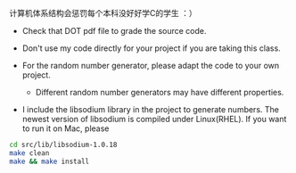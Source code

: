 计算机体系结构会惩罚每个本科没好好学C的学生 ：）

- Check that DOT pdf file to grade the source code.
- Don't use my code directly for your project if you are taking this class.

- For the random number generator, please adapt the code to your own project. 
  - Different random number generators may have different properties.

- I include the libsodium library in the project to generate numbers. The newest version of libsodium is compiled under Linux(RHEL). If you want to run it on Mac, please

```sh
cd src/lib/libsodium-1.0.18
make clean
make && make install
```
